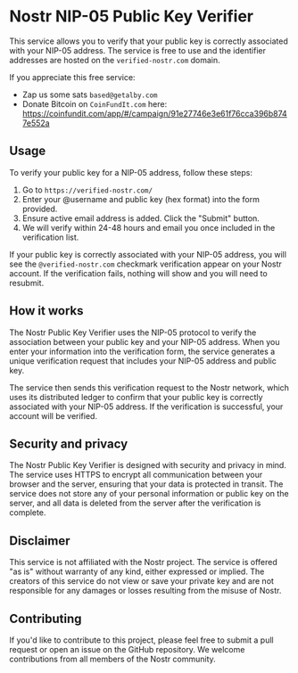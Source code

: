 # Nostr NIP-05 Public Key Verifier

This service allows you to verify that your public key is correctly associated with your NIP-05 address. The service is free to use and the identifier addresses are hosted on the `verified-nostr.com` domain.

If you appreciate this free service:
- Zap us some sats `based@getalby.com`
- Donate Bitcoin on `CoinFundIt.com` here: https://coinfundit.com/app/#/campaign/91e27746e3e61f76cca396b8747e552a

## Usage

To verify your public key for a NIP-05 address, follow these steps:

1. Go to `https://verified-nostr.com/`
2. Enter your @username and public key (hex format) into the form provided.
3. Ensure active email address is added. Click the "Submit" button.
4. We will verify within 24-48 hours and email you once included in the verification list.

If your public key is correctly associated with your NIP-05 address, you will see the `@verified-nostr.com` checkmark verification appear on your Nostr account. If the verification fails, nothing will show and you will need to resubmit.

## How it works

The Nostr Public Key Verifier uses the NIP-05 protocol to verify the association between your public key and your NIP-05 address. When you enter your information into the verification form, the service generates a unique verification request that includes your NIP-05 address and public key.

The service then sends this verification request to the Nostr network, which uses its distributed ledger to confirm that your public key is correctly associated with your NIP-05 address. If the verification is successful, your account will be verified.

## Security and privacy

The Nostr Public Key Verifier is designed with security and privacy in mind. The service uses HTTPS to encrypt all communication between your browser and the server, ensuring that your data is protected in transit. The service does not store any of your personal information or public key on the server, and all data is deleted from the server after the verification is complete.

## Disclaimer

This service is not affiliated with the Nostr project. The service is offered "as is" without warranty of any kind, either expressed or implied. The creators of this service do not view or save your private key and are not responsible for any damages or losses resulting from the misuse of Nostr.

## Contributing

If you'd like to contribute to this project, please feel free to submit a pull request or open an issue on the GitHub repository. We welcome contributions from all members of the Nostr community.
